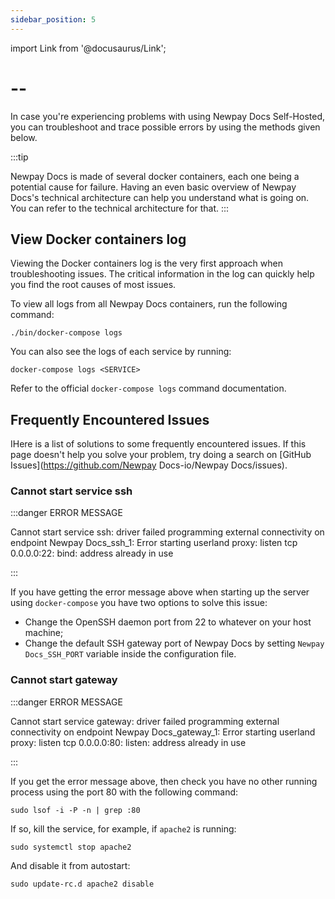 ```yaml
---
sidebar_position: 5
---
```


import Link from '@docusaurus/Link';

# --

In case you're experiencing problems with using Newpay Docs Self-Hosted,
you can troubleshoot and trace possible errors by using the methods given below.

:::tip

Newpay Docs is made of several docker containers,
each one being a potential cause for failure.
Having an even basic overview of Newpay Docs's technical architecture
can help you understand what is going on.
You can refer to the technical architecture for that.
:::

## View Docker containers log

Viewing the Docker containers log is the very first approach when troubleshooting issues.
The critical information in the log can quickly help you find the root causes of most issues.

To view all logs from all Newpay Docs containers, run the following command:

```
./bin/docker-compose logs
```

You can also see the logs of each service by running:

```
docker-compose logs <SERVICE>
```

Refer to the official `docker-compose logs` command <Link to="https://docs.docker.com/engine/reference/commandline/compose_logs/">documentation</Link>.


## Frequently Encountered Issues

IHere is a list of solutions to some frequently encountered issues.
If this page doesn't help you solve your problem,
try doing a search on [GitHub Issues](https://github.com/Newpay Docs-io/Newpay Docs/issues).

### Cannot start service ssh

:::danger ERROR MESSAGE

Cannot start service ssh: driver failed programming external connectivity on endpoint Newpay Docs_ssh_1: Error starting userland proxy: listen tcp 0.0.0.0:22: bind: address already in use

:::

If you have getting the error message above when starting up the server using `docker-compose` you have two options to solve this issue:

* Change the OpenSSH daemon port from 22 to whatever on your host machine;
* Change the default SSH gateway port of Newpay Docs by setting `Newpay Docs_SSH_PORT` variable inside the configuration file.

### Cannot start gateway

:::danger ERROR MESSAGE

Cannot start service gateway: driver failed programming external connectivity on endpoint Newpay Docs_gateway_1: Error starting userland proxy: listen tcp 0.0.0.0:80: listen: address already in use

:::

If you get the error message above, then check you have no other running process using the port 80 with the following command:

```
sudo lsof -i -P -n | grep :80
```

If so, kill the service, for example, if `apache2` is running:

```
sudo systemctl stop apache2
```

And disable it from autostart:

```
sudo update-rc.d apache2 disable
```

